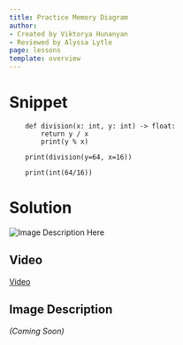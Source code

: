 ```yaml
---
title: Practice Memory Diagram
author:
- Created by Viktorya Hunanyan
- Reviewed by Alyssa Lytle
page: lessons
template: overview
---
```


# Snippet

```
    def division(x: int, y: int) -> float: 
        return y / x
        print(y % x)

    print(division(y=64, x=16))

    print(int(64/16))
```

# Solution

<img class="img-fluid" src="/static/practice-mem-diagrams/division.jpg" alt="Image Description Here"  />

## Video

[Video](https://youtu.be/pG0CCElC0Tw)

## Image Description
*(Coming Soon)*